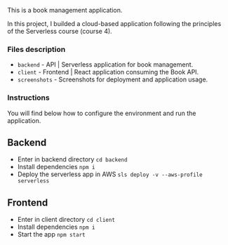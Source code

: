 This is a book management application.

In this project, I builded a cloud-based application following the principles of the Serverless course (course 4). 

### Files description

* `backend` - API | Serverless application for book management.
* `client` - Frontend | React application consuming the Book API.
* `screenshots` - Screenshots for deployment and application usage.

### Instructions

You will find below how to configure the environment and run the application.

## Backend

* Enter in backend directory `cd backend`
* Install dependencies `npm i`
* Deploy the serverless app in AWS `sls deploy -v --aws-profile serverless`

## Frontend

* Enter in client directory `cd client`
* Install dependencies `npm i`
* Start the app `npm start`

